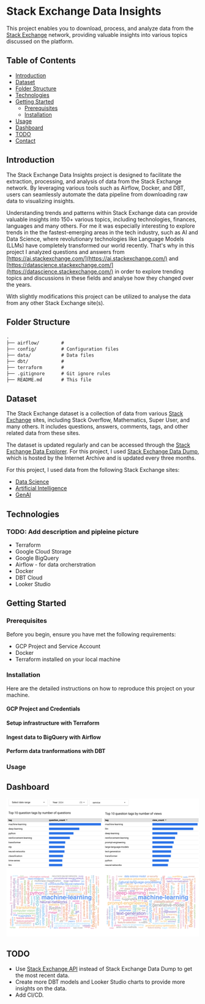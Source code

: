 # Stack Exchange Data Insights

This project enables you to download, process, and analyze data from the [Stack Exchange](https://stackexchange.com/) network, providing valuable insights into various topics discussed on the platform.

## Table of Contents

- [Introduction](#introduction)
- [Dataset](#dataset)
- [Folder Structure](#folder-structure)
- [Technologies](#technologies)
- [Getting Started](#getting-started)
    - [Prerequisites](#prerequisites)
    - [Installation](#installation)
- [Usage](#usage)
- [Dashboard](#dashboard)
- [TODO](#TODO)
- [Contact](#contact)

## Introduction

The Stack Exchange Data Insights project is designed to facilitate the extraction, processing, and analysis of data from the Stack Exchange network. By leveraging various tools such as Airflow, Docker, and DBT, users can seamlessly automate the data pipeline from downloading raw data to visualizing insights.

Understanding trends and patterns within Stack Exchange data can provide valuable insights into 150+ various topics, including technologies, finances, languages and many others. For me it was especially interesting to explore trends in the the fastest-emerging areas in the tech industry, such as AI and Data Science, where revolutionary technologies like Language Models (LLMs) have completely transformed our world recently. That's why in this project I analyzed questions and answers from [https://ai.stackexchange.com/](https://ai.stackexchange.com/) and [https://datascience.stackexchange.com/](https://datascience.stackexchange.com/) in order to explore trending topics and discussions in these fields and analyse how they changed over the years. 

With slightly modifications this project can be utilized to analyse the data from any other Stack Exchange site(s).

## Folder Structure

```
.
├── airflow/        # 
├── config/         # Configuration files
├── data/           # Data files
├── dbt/            # 
├── terraform       # 
├── .gitignore      # Git ignore rules
├── README.md       # This file
```

## Dataset

The Stack Exchange dataset is a collection of data from various [Stack Exchange]((https://stackexchange.com/)) sites, including Stack Overflow, Mathematics, Super User, and many others. It includes questions, answers, comments, tags, and other related data from these sites.

The dataset is updated regularly and can be accessed through the [Stack Exchange Data Explorer](https://data.stackexchange.com/). For this project, I used [Stack Exchange Data Dump]((https://archive.org/details/stackexchange)), which is hosted by the Internet Archive and is updated every three months.

For this project, I used data from the following Stack Exchange sites:

* [Data Science](https://datascience.stackexchange.com/)
* [Artificial Intelligence](https://ai.stackexchange.com/)
* [GenAI](https://genai.stackexchange.com/)

## Technologies

### TODO: Add description and pipleine picture

* Terraform
* Google Cloud Storage
* Google BigQuery
* Airflow - for data orcherstration
* Docker
* DBT Cloud
* Looker Studio

## Getting Started

### Prerequisites

Before you begin, ensure you have met the following requirements:

* GCP Project and Service Account
* Docker
* Terraform installed on your local machine

### Installation

Here are the detailed instructions on how to reproduce this project on your machine.

#### GCP Project and Credentials

#### Setup infrastructure with Terraform

#### Ingest data to BigQuery with Airflow

#### Perform data tranformations with DBT

### Usage

## Dashboard

![image1](./docs/dashboard1.png)

## TODO

* Use [Stack Exchange API](https://api.stackexchange.com/) instead of Stack Exchange Data Dump to get the most recent data.
* Create more DBT models and Looker Studio charts to provide more insights on the data.
* Add CI/CD.



